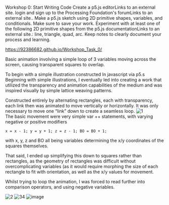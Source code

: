 Workshop 0: Start Writing Code
Create a p5.js editorLinks to an external site. login and sign up to the Processing Foundation's forumLinks to an external site..
Make a p5.js sketch using 2D primitive shapes, variables, and conditionals. Make sure to save your work.
Experiment with at least one of the following 2D primitive shapes from the p5.js documentationLinks to an external site.: line, triangle, quad, arc.
Keep notes to clearly document your process and learning.

https://92386682.github.io/Workshop_Task_0/

Basic animation involving a simple loop of 3 variables moving across the screen, causing transparent squares to overlap. 

To begin with a simple illustration constructed In javascript via p5.s
Beginning with simple illustrations, I eventually led into creating a work that utilized the transparency and animation capabilities of the medium and was inspired visually by simple lattice weaving patterns.

  Constructed entirely by alternating rectangles, each with transparency, each link then was animated to move vertically or horizontally. It was only necessary to move one “link” down to create a seamless loop.
![1](https://github.com/user-attachments/assets/7fa06443-42e8-4f3f-9879-821b4c651f0b)  
The basic movement were very simple var ++ statements, with varying negative or positive modifiers  

``x = x - 1;
y = y + 1;
z = z - 1;
BO = BO + 1;``

with x, y, z and BO all being variables determining the x/y coordinates of the squares themselves.

That said, I ended up simplifying this down to squares rather than rectangles, as the geometry of rectangles was difficult without overcomplicating variables (as it would require morphing the size of each rectangle to fit with orientation, as well as the x/y values for movement.

Whilst trying to loop the animation, I was forced to read further into comparison operators, and using negative variables.


![2](https://github.com/user-attachments/assets/aba23fdd-0b71-44fc-a7d3-cdce3ba984a0)
![3](https://github.com/user-attachments/assets/41dbbbf5-b532-448b-b5bb-ca0b459d6f00)4
![image](https://github.com/user-attachments/assets/805d6f15-7e39-4822-ba8b-b0549d65cda4)


